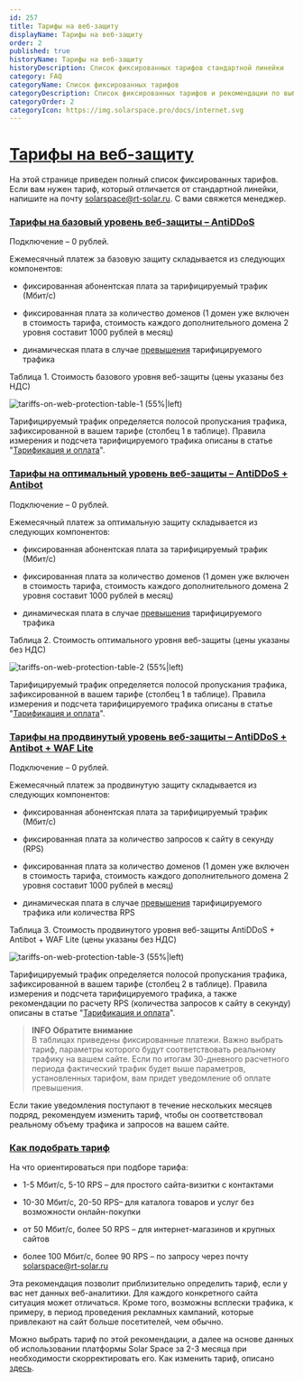 ```yaml
---
id: 257
title: Тарифы на веб-защиту
displayName: Тарифы на веб-защиту
order: 2
published: true
historyName: Тарифы на веб-защиту
historyDescription: Список фиксированных тарифов стандартной линейки
category: FAQ
categoryName: Список фиксированных тарифов
categoryDescription: Список фиксированных тарифов и рекомендации по выбору
categoryOrder: 2
categoryIcon: https://img.solarspace.pro/docs/internet.svg
---
```


# [Тарифы на веб-защиту](tariffs-on-web-protection)


На этой странице приведен полный список фиксированных тарифов. Если вам нужен тариф, который отличается от стандартной линейки, напишите на почту solarspace@rt-solar.ru. С вами свяжется менеджер.

### [Тарифы на базовый уровень веб-защиты – AntiDDoS](tariffs-on-basic-level-of-web-protection)

Подключение – 0 рублей.

Ежемесячный платеж за базовую защиту складывается из следующих компонентов:

- фиксированная абонентская плата за тарифицируемый трафик (Мбит/с) <br/>

- фиксированная плата за количество доменов (1 домен уже включен в стоимость тарифа, стоимость каждого дополнительного домена 2 уровня составит 1000 рублей в месяц) <br/>

- динамическая плата в случае [превышения]([256]) тарифицируемого трафика <br/>


Таблица 1. Стоимость базового уровня веб-защиты (цены указаны без НДС)

![tariffs-on-web-protection-table-1 (55%|left)](https://img.solarspace.pro/docs/tariffs-on-wp-table-1.jpg 'tariffs-on-web-protection-table-1')

Тарифицируемый трафик определяется полосой пропускания трафика, зафиксированной в вашем тарифе (столбец 1 в таблице). Правила измерения и подсчета тарифицируемого трафика описаны в статье "[Тарификация и оплата]([256])".  



### [Тарифы на оптимальный уровень веб-защиты – AntiDDoS + Antibot](tariffs-on-optimal-level-of-web-protection-antiddos-antibot)

Подключение – 0 рублей.

Ежемесячный платеж за оптимальную защиту складывается из следующих компонентов:

- фиксированная абонентская плата за тарифицируемый трафик (Мбит/с) <br/>

- фиксированная плата за количество доменов (1 домен уже включен в стоимость тарифа, стоимость каждого дополнительного домена 2 уровня составит 1000 рублей в месяц) <br/>

- динамическая плата в случае [превышения]([256]) тарифицируемого трафика <br/>


Таблица 2. Стоимость оптимального уровня веб-защиты (цены указаны без НДС)

![tariffs-on-web-protection-table-2 (55%|left)](https://img.solarspace.pro/docs/tariffs-on-wp-table-2.jpg 'tariffs-on-web-protection-table-2')

Тарифицируемый трафик определяется полосой пропускания трафика, зафиксированной в вашем тарифе (столбец 1 в таблице). Правила измерения и подсчета тарифицируемого трафика описаны в статье "[Тарификация и оплата]([256])".



### [Тарифы на продвинутый уровень веб-защиты – AntiDDoS + Antibot + WAF Lite](tariffs-on-advanced-level-of-web-protection-antiddos-antibot-waf)

Подключение – 0 рублей.

Ежемесячный платеж за продвинутую защиту складывается из следующих компонентов:

- фиксированная абонентская плата за тарифицируемый трафик (Мбит/с) <br/>

- фиксированная плата за количество запросов к сайту в секунду (RPS) <br/>

- фиксированная плата за количество доменов (1 домен уже включен в стоимость тарифа, стоимость каждого дополнительного домена 2 уровня составит 1000 рублей в месяц) <br/>

- динамическая плата в случае [превышения]([256]) тарифицируемого трафика или количества RPS <br/>


Таблица 3. Стоимость продвинутого уровня веб-защиты AntiDDoS + Antibot + WAF Lite (цены указаны без НДС)

![tariffs-on-web-protection-table-3 (55%|left)](https://img.solarspace.pro/docs/tariffs-on-waf.jpg 'tarffs-on-web-protection-table-3')

Тарифицируемый трафик определяется полосой пропускания трафика, зафиксированной в вашем тарифе (столбец 2 в таблице). Правила измерения и подсчета тарифицируемого трафика, а также рекомендации по расчету RPS (количества запросов к сайту в секунду) описаны в статье "[Тарификация и оплата]([256])".  

> **INFO**
> **Обратите внимание**  
> В таблицах приведены фиксированные платежи. Важно выбрать тариф, параметры которого будут соответствовать реальному трафику на вашем сайте. Если по итогам 30-дневного расчетного периода фактический трафик будет выше параметров, установленных тарифом, вам придет уведомление об оплате превышения.

Если такие уведомления поступают в течение нескольких месяцев подряд, рекомендуем изменить тариф, чтобы он соответствовал реальному объему трафика и запросов на вашем сайте.  

### [Как подобрать тариф](how-to-coose-a-tariff)

На что ориентироваться при подборе тарифа:

- 1-5 Мбит/с, 5-10 RPS – для простого сайта-визитки с контактами <br/>

- 10-30 Мбит/с, 20-50 RPS– для каталога товаров и услуг без возможности онлайн-покупки <br/>

- от 50 Мбит/с, более 50 RPS – для интернет-магазинов и крупных сайтов <br/>

- более 100 Мбит/с, более 90 RPS – по запросу через почту solarspace@rt-solar.ru <br/>


Эта рекомендация позволит приблизительно определить тариф, если у вас нет данных веб-аналитики. Для каждого конкретного сайта ситуация может отличаться. Кроме того, возможны всплески трафика, к примеру, в период проведения рекламных кампаний, которые привлекают на сайт больше посетителей, чем обычно.  

Можно выбрать тариф по этой рекомендации, а далее на основе данных об использовании платформы Solar Space за 2-3 месяца при необходимости скорректировать его. Как изменить тариф, описано [здесь]([258]).